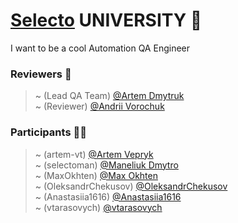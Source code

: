 # [Selecto](https://selectoglobal.com/) UNIVERSITY :school:  
I want to be a cool Automation QA Engineer
  
### Reviewers :mega:  
> ~ (Lead QA Team) [@Artem Dmytruk](https://github.com/ArtemDmytruk)  
> ~ (Reviewer) [@Andrii Vorochuk](https://github.com/avdQA)  
  
### Participants :technologist:  
> ~ (artem-vt) [@Artem Vepryk](https://github.com/artem-vt)  
> ~ (selectoman) [@Maneliuk Dmytro](https://github.com/selectoman)  
> ~ (MaxOkhten) [@Max Okhten](https://github.com/MaxOkhten)  
> ~ (OleksandrChekusov) [@OleksandrChekusov](https://github.com/OleksandrChekusov)  
> ~ (Anastasiia1616) [@Anastasiia1616](https://github.com/Anastasiia1616)  
 ~ (vtarasovych) [@vtarasovych](https://github.com/vtarasovych)  
